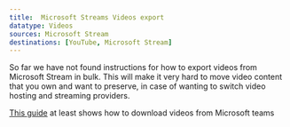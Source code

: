 ```yaml
---
title:  Microsoft Streams Videos export
datatype: Videos
sources: Microsoft Stream
destinations: [YouTube, Microsoft Stream]
---
```


So far we have not found instructions for how to export videos from Microsoft Stream in bulk. 
This will make it very hard to move video content that you own and want to preserve, in case
of wanting to switch video hosting and streaming providers.

[This guide](https://robots.net/how-to-guide/how-to-download-videos/how-to-download-videos-from-microsoft-teams/) at least shows how to download videos from Microsoft teams
